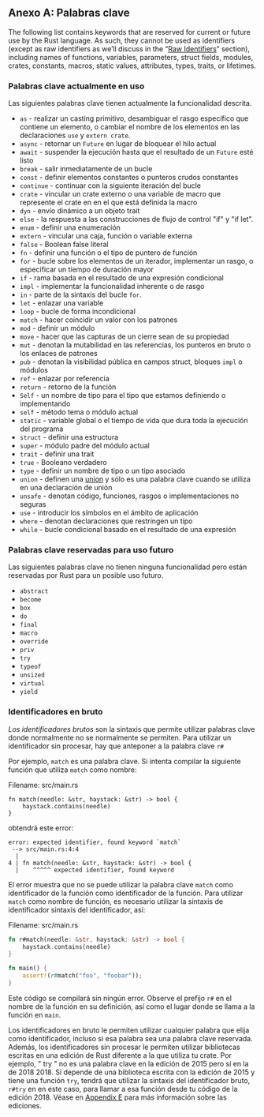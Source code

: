 ## Anexo A: Palabras clave

The following list contains keywords that are reserved for current or future
use by the Rust language. As such, they cannot be used as identifiers (except
as raw identifiers as we’ll discuss in the “[Raw
Identifiers][raw-identifiers]<!-- ignore -->” section), including names of
functions, variables, parameters, struct fields, modules, crates, constants,
macros, static values, attributes, types, traits, or lifetimes.

[raw-identifiers]: #raw-identifiers

### Palabras clave actualmente en uso

Las siguientes palabras clave tienen actualmente la funcionalidad descrita.

* `as` - realizar un casting primitivo, desambiguar el rasgo específico que contiene
  un elemento, o cambiar el nombre de los elementos en las declaraciones `use` y `extern crate`.
* `async` -  retornar un `Future` en lugar de bloquear el hilo actual
* `await` - suspender la ejecución hasta que el resultado de un `Future` esté listo
* `break` - salir inmediatamente de un bucle
* `const` - definir elementos constantes o punteros crudos constantes
* `continue` - continuar con la siguiente iteración del bucle
* `crate` - vincular un crate externo o una variable de macro que represente el crate en
  en el que está definida la macro
* `dyn` - envío dinámico a un objeto trait
* `else` - la respuesta a las construcciones de flujo de control "if" y "if let".
* `enum` - definir una enumeración
* `extern` - vincular una caja, función o variable externa
* `false` - Boolean false literal
* `fn` - definir una función o el tipo de puntero de función
* `for` - bucle sobre los elementos de un iterador, implementar un rasgo, o especificar un
  tiempo de duración mayor
* `if` - rama basada en el resultado de una expresión condicional
* `impl` - implementar la funcionalidad inherente o de rasgo
* `in` - parte de la sintaxis del bucle `for`.
* `let` - enlazar una variable
* `loop` - bucle de forma incondicional
* `match` - hacer coincidir un valor con los patrones
* `mod` - definir un módulo
* `move` - hacer que las capturas de un cierre sean de su propiedad
* `mut` - denotan la mutabilidad en las referencias, los punteros en bruto o los enlaces de patrones
* `pub` - denotan la visibilidad pública en campos struct, bloques `impl` o módulos
* `ref` - enlazar por referencia
* `return` - retorno de la función
* `Self` - un nombre de tipo para el tipo que estamos definiendo o implementando
* `self` - método tema o módulo actual
* `static` - variable global o el tiempo de vida que dura toda la ejecución del programa
* `struct` - definir una estructura
* `super` - módulo padre del módulo actual
* `trait` - definir una trait
* `true` - Booleano verdadero
* `type` - definir un nombre de tipo o un tipo asociado
* `union` - definen una [union] y sólo es una palabra clave cuando se utiliza en una declaración de unión
* `unsafe` - denotan código, funciones, rasgos o implementaciones no seguras
* `use` - introducir los símbolos en el ámbito de aplicación
* `where` - denotan declaraciones que restringen un tipo
* `while` - bucle condicional basado en el resultado de una expresión

[union]: ../reference/items/unions.html

### Palabras clave reservadas para uso futuro

Las siguientes palabras clave no tienen ninguna funcionalidad pero están reservadas por Rust
para un posible uso futuro.

* `abstract`
* `become`
* `box`
* `do`
* `final`
* `macro`
* `override`
* `priv`
* `try`
* `typeof`
* `unsized`
* `virtual`
* `yield`

### Identificadores en bruto

*Los identificadores brutos* son la sintaxis que permite utilizar palabras clave donde normalmente no se
normalmente se permiten. Para utilizar un identificador sin procesar, hay que anteponer a la palabra clave `r#`

Por ejemplo, `match` es una palabra clave. Si intenta compilar la siguiente función
que utiliza `match` como nombre:

<span class="filename">Filename: src/main.rs</span>

```rust,ignore,does_not_compile
fn match(needle: &str, haystack: &str) -> bool {
    haystack.contains(needle)
}
```

obtendrá este error:

```text
error: expected identifier, found keyword `match`
 --> src/main.rs:4:4
  |
4 | fn match(needle: &str, haystack: &str) -> bool {
  |    ^^^^^ expected identifier, found keyword
```

El error muestra que no se puede utilizar la palabra clave `match` como identificador de la función
como identificador de la función. Para utilizar `match` como nombre de función, es necesario utilizar la sintaxis de identificador
sintaxis del identificador, así:

<span class="filename">Filename: src/main.rs</span>

```rust
fn r#match(needle: &str, haystack: &str) -> bool {
    haystack.contains(needle)
}

fn main() {
    assert!(r#match("foo", "foobar"));
}
```

Este código se compilará sin ningún error. Observe el prefijo `r#` en el nombre de la función
en su definición, así como el lugar donde se llama a la función en `main`.

Los identificadores en bruto le permiten utilizar cualquier palabra que elija como identificador, incluso si esa palabra sea 
una palabra clave reservada. Además, los identificadores sin procesar le permiten
utilizar bibliotecas escritas en una edición de Rust diferente a la que utiliza tu crate.
Por ejemplo, " try " no es una palabra clave en la edición de 2015 pero sí en la de 2018
2018. Si depende de una biblioteca escrita con la edición de 2015 y
tiene una función `try`, tendrá que utilizar la sintaxis del identificador bruto, `r#try` en
en este caso, para llamar a esa función desde tu código de la edición 2018. Véase en [Appendix
E][appendix-e]<!-- ignore ecma--> para más información sobre las ediciones.

[appendix-e]: appendix-05-editions.html
